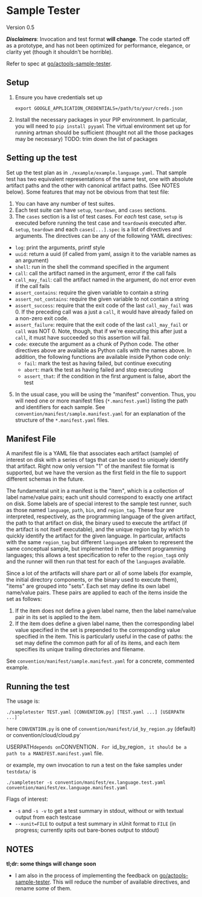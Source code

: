 # Sample Tester

Version 0.5


**_Disclaimers_**: Invocation and test format **will change**. The code started off as a prototype, and has not been optimized for performance, elegance, or clarity yet (though it shouldn't be horrible).

Refer to spec at [go/actools-sample-tester](go/actools-sample-tester).

## Setup
1. Ensure you have credentials set up

   ```shell
   export GOOGLE_APPLICATION_CREDENTIALS=/path/to/your/creds.json
   ```
   
2. Install the necessary packages in your PIP environment. In particular, you will need to `pip install pyyaml`
   The virtual environment set up for running artman should be sufficient (thought not all the those packages may be necessary)
   TODO: trim down the list of packages

## Setting up the test
Set up the test plan as in `./example/example.language.yaml`. That sample test has two equivalent representations of the same test, one with absolute artifact paths and the other with canonical artifact paths. (See NOTES below). Some features that may not be obvious from that test file:

1. You can have any number of test suites.
2. Each test suite can have `setup`, `teardown`, and `cases` sections.
3. The `cases` section is a list of test cases. For _each_ test case, `setup` is executed before running the test case and `teardown`is executed after.
4. `setup`, `teardown` and each `cases[...].spec` is a list of directives and arguments. The directives can be any of the following YAML directives:
  - `log`: print the arguments, printf style
  - `uuid`: return a uuid (if called from yaml, assign it to the variable names as an argument)
  - `shell`: run in the shell the command specified in the argument
  - `call`: call the artifact named in the argument, error if the call fails
  - `call_may_fail`: call the artifact named in the argument, do not error even if the call fails
  - `assert_contains`: require the given variable to contain a string
  - `assert_not_contains`: require the given variable to not contain a string
  - `assert_success`: require that the exit code of the last `call_may_fail` was 0. If the preceding call was a just a `call`, it would have already failed on a non-zero exit code.
  - `assert_failure`: require that the exit code of the last `call_may_fail` or `call` was NOT 0. Note, though, that if we're executing this after just a `call`, it must have succeeded so this assertion will fail.
  - `code`: execute the argument as a chunk of Python code. The other directives above are available as Python calls with the names above. In addition, the following functions are available inside Python code only:  
     - `fail`: mark the test as having failed, but continue executing
     - `abort`: mark the test as having failed and stop executing
     - `assert_that`: if the condition in the first argument is false, abort the test
5. In the usual case, you will be using the "manifest" convention. Thus, you will need one or more manifest files (`*.manifest.yaml`) listing the path and identifiers for each sample. See `convention/manifest/sample.manifest.yaml` for an explanation of the structure of the `*.manifest.yaml` files.

## Manifest File

A manifest file is a YAML file that associates each artifact (sample) of interest on disk with a series of tags that can be used to uniquely identify that artifact. Right now only version "1" of the manifest file format is supported, but we have the version as the first field in the file to support different schemas in the future.

The fundamental unit in a manifest is the "item", which is a collection of label name/value pairs; each unit should correspond to exactly one artifact on disk. Some labels are of special interest to the sample test runner, such as those named `language`, `path`, `bin`, and `region_tag`. These four are interpreted, respectively, as the programming language of the given artifact, the path to that artifact on disk, the binary used to execute the artifact (if the artifact is not itself executable), and the unique region tag by which to quickly identify the artifact for the given language. In particular, artifacts with the same `region_tag` but different `language`s are taken to represent the same conceptual sample, but implemented in the different programming languages; this allows a test specification to refer to the `region_tag`s only and the runner  will then run that test for each of the `language`s available.

Since a lot of the artifacts will share part or all of some labels (for example, the initial directory components, or the binary used to execute them), "items" are grouped into "sets". Each set may define its own label name/value pairs. These pairs are applied to each of the items inside the set as follows:

1. If the item does not define a given label name, then the label name/value pair in its set is applied to the item.
2. If the item does define a given label name, then the corresponding label value specified in the set is prepended to the corresponding value specified in the item. This is particularly useful in the case of paths: the set may define the common path for all of its items, and each item specifies its unique trailing directories and filename.

See `convention/manifest/sample.manifest.yaml` for a concrete, commented example.

## Running the test
The usage is:

``
./sampletester TEST.yaml [CONVENTION.py] [TEST.yaml ...] [USERPATH ...]`
``

here `CONVENTION.py` is one of `convention/manifest/id_by_region.py` (default) or
convention/cloud/cloud.py`

USERPATH` depends on `CONVENTION`. For `id_by_region`, it should be a path to a
MANIFEST.manifest.yaml` file.


or example, my own invocation to run a test on the fake samples under `testdata/` is

```
./sampletester -s convention/manifest/ex.language.test.yaml convention/manifest/ex.language.manifest.yaml
```
   
Flags of interest:

* `-s` and `-s -v` to get a test summary in stdout, without or with textual output from each testcase
* `--xunit=FILE` to output a test summary in xUnit format to `FILE` (in progress; currently spits out bare-bones output to stdout)

    
## NOTES

**tl;dr: some things will change soon**

* I am also in the process of implementing the feedback on [go/actools-sample-tester](go/actools-sample-tester). This will reduce the number of available directives, and rename some of them.
